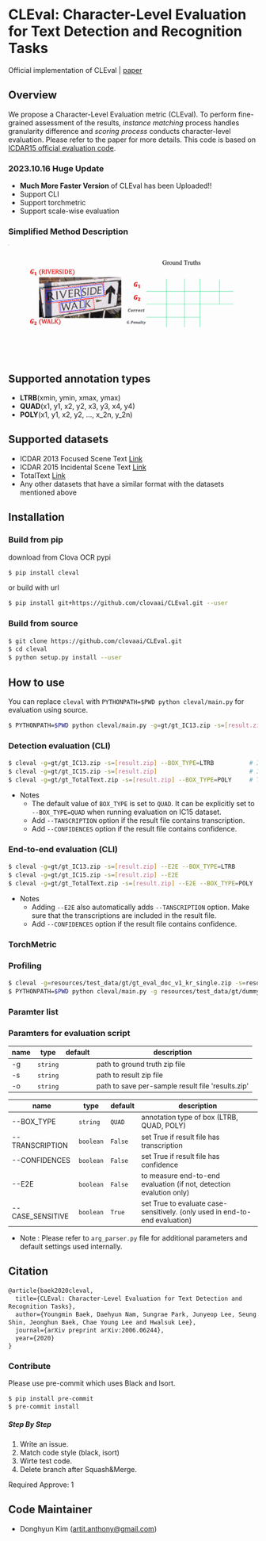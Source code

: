 # CLEval: Character-Level Evaluation for Text Detection and Recognition Tasks

Official implementation of CLEval | [paper](https://arxiv.org/abs/2006.06244)

## Overview
We propose a Character-Level Evaluation metric (CLEval). To perform fine-grained assessment of the results, *instance matching* process handles granularity difference and *scoring process* conducts character-level evaluation. Please refer to the paper for more details. This code is based on [ICDAR15 official evaluation code](http://rrc.cvc.uab.es/).

### 2023.10.16 Huge Update
- **Much More Faster Version** of CLEval has been Uploaded!!
- Support CLI 
- Support torchmetric
- Support scale-wise evaluation


### Simplified Method Description
![Explanation](resources/screenshots/explanation.gif)

## Supported annotation types
* **LTRB**(xmin, ymin, xmax, ymax)
* **QUAD**(x1, y1, x2, y2, x3, y3, x4, y4)
* **POLY**(x1, y1, x2, y2, ..., x_2n, y_2n)

## Supported datasets
* ICDAR 2013 Focused Scene Text [Link](https://rrc.cvc.uab.es/?ch=2)
* ICDAR 2015 Incidental Scene Text [Link](https://rrc.cvc.uab.es/?ch=4)
* TotalText [Link](https://github.com/cs-chan/Total-Text-Dataset)
* Any other datasets that have a similar format with the datasets mentioned above

## Installation

### Build from pip
download from Clova OCR pypi
```bash
$ pip install cleval
```

or build with url
```bash
$ pip install git+https://github.com/clovaai/CLEval.git --user
```

### Build from source

```bash
$ git clone https://github.com/clovaai/CLEval.git
$ cd cleval
$ python setup.py install --user
```

## How to use
You can replace `cleval` with `PYTHONPATH=$PWD python cleval/main.py` for evaluation using source.
```bash
$ PYTHONPATH=$PWD python cleval/main.py -g=gt/gt_IC13.zip -s=[result.zip] --BOX_TYPE=LTRB 
```

### Detection evaluation (CLI)
```bash
$ cleval -g=gt/gt_IC13.zip -s=[result.zip] --BOX_TYPE=LTRB          # IC13
$ cleval -g=gt/gt_IC15.zip -s=[result.zip]                          # IC15
$ cleval -g=gt/gt_TotalText.zip -s=[result.zip] --BOX_TYPE=POLY     # TotalText
```
* Notes
  * The default value of ```BOX_TYPE``` is set to ```QUAD```. It can be explicitly set to ```--BOX_TYPE=QUAD``` when running evaluation on IC15 dataset.
  * Add ```--TANSCRIPTION``` option if the result file contains transcription.
  * Add ```--CONFIDENCES``` option if the result file contains confidence.

### End-to-end evaluation (CLI)
```bash
$ cleval -g=gt/gt_IC13.zip -s=[result.zip] --E2E --BOX_TYPE=LTRB        # IC13
$ cleval -g=gt/gt_IC15.zip -s=[result.zip] --E2E                        # IC15
$ cleval -g=gt/gt_TotalText.zip -s=[result.zip] --E2E --BOX_TYPE=POLY   # TotalText
```
* Notes
  * Adding ```--E2E``` also automatically adds ```--TANSCRIPTION``` option. Make sure that the transcriptions are included in the result file.  
  * Add ```--CONFIDENCES``` option if the result file contains confidence.

### TorchMetric


### Profiling
```bash
$ cleval -g=resources/test_data/gt/gt_eval_doc_v1_kr_single.zip -s=resources/test_data/pred/res_eval_doc_v1_kr_single.zip --E2E -v --DEBUG --PPROFILE > profile.txt
$ PYTHONPATH=$PWD python cleval/main.py -g resources/test_data/gt/dummy_dataset_val.json -s resources/test_data/pred/dummy_dataset_val.json --SCALE_WISE --DOMAIN_WISE --ORIENTATION --E2E --ORIENTATION -v --PROFILE --DEBUG > profile.txt
```

### Paramter list

### Paramters for evaluation script
| name | type | default | description |
| ---- | ---- | ------- | ---- |
| -g | ```string``` | | path to ground truth zip file |
| -s | ```string``` | | path to result zip file |
| -o | ```string``` | | path to save per-sample result file 'results.zip' |

| name | type | default | description |
| ---- | ---- | ------- | ---- |
| --BOX_TYPE | ```string``` | ```QUAD``` | annotation type of box (LTRB, QUAD, POLY) |
| --TRANSCRIPTION | ```boolean``` | ```False``` | set True if result file has transcription |
| --CONFIDENCES | ```boolean``` | ```False``` | set True if result file has confidence |
| --E2E | ```boolean``` | ```False``` | to measure end-to-end evaluation (if not, detection evalution only) |
| --CASE_SENSITIVE | ```boolean``` | ```True``` | set True to evaluate case-sensitively. (only used in end-to-end evaluation) |
* Note : Please refer to ```arg_parser.py``` file for additional parameters and default settings used internally.

## Citation
```
@article{baek2020cleval,
  title={CLEval: Character-Level Evaluation for Text Detection and Recognition Tasks},
  author={Youngmin Baek, Daehyun Nam, Sungrae Park, Junyeop Lee, Seung Shin, Jeonghun Baek, Chae Young Lee and Hwalsuk Lee},
  journal={arXiv preprint arXiv:2006.06244},
  year={2020}
}
```

### Contribute
Please use pre-commit which uses Black and Isort.
```
$ pip install pre-commit
$ pre-commit install
```

##### Step By Step
1. Write an issue.
2. Match code style (black, isort)
3. Wirte test code.
4. Delete branch after Squash&Merge.

Required Approve: 1

## Code Maintainer
- Donghyun Kim (artit.anthony@gmail.com)
